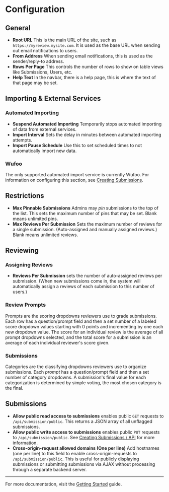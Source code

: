 # Configuration

## General

* **Root URL** This is the main URL of the site, such as `https://myreview.mysite.com`. It is used as the base URL when sending out email notifications to users.
* **From Address** When sending email notifications, this is used as the sender/reply-to address.
* **Rows Per Page** This controls the number of rows to show on table views like Submissions, Users, etc.
* **Help Text** In the navbar, there is a help page, this is where the text of that page may be set.

## Importing & External Services

### Automated Importing

* **Suspend Automated Importing** Temporarily stops automated importing of data from external services.
* **Import Interval** Sets the delay in minutes between automated importing attempts.
* **Import Pause Schedule** Use this to set scheduled times to not automatically import new data.

### Wufoo

The only supported automated import service is currently Wufoo. For information on configuring this section, see [Creating Submissions](Creating%20Submissions.md).

## Restrictions

* **Max Pinnable Submissions** Admins may _pin_ submissions to the top of the list. This sets the maximum number of pins that may be set. Blank means unlimited pins.
* **Max Reviews Per Submission** Sets the maximum number of reviews for a single submission. (Auto-assigned and manually assigned reviews.) Blank means unlimited reviews.

## Reviewing

### Assigning Reviews

* **Reviews Per Submission** sets the number of auto-assigned reviews per submission. (When new submissions come in, the system will automatically assign a reviews of each submission to this number of users.)

### Review Prompts

Prompts are the scoring dropdowns reviewers use to grade submissions. Each row has a question/prompt field and then a set number of a labeled score dropdown values starting with 0 points and incrementing by one each new dropdown value. The score for an individual review is the average of all prompt dropdowns selected, and the total score for a submission is an average of each individual reviewer's score given.

### Submissions

Categories are the classifying dropdowns reviewers use to organize submissions. Each _prompt_ has a question/prompt field and then a set number of category dropdowns. A submission's final value for each categorization is determined by simple voting, the most chosen category is the final.

## Submissions

* **Allow public read access to submissions** enables public `GET` requests to `/api/submission/public`. This returns a JSON array of all unflagged submissions.
* **Allow public write access to submissions** enables public `PUT` requests to `/api/submission/public`. See [Creating Submissions / API](Creating%20Submissions.md#API) for more information.
* **Cross-origin-request allowed domains (One per line)** Add hostnames (one per line) to this field to enable cross-origin-requests to `/api/submission/public`. This is useful for publicly displaying submissions or submitting submissions via AJAX without processing through a separate backend server.

---

For more documentation, visit the [Getting Started](Getting%20Started.md) guide.
